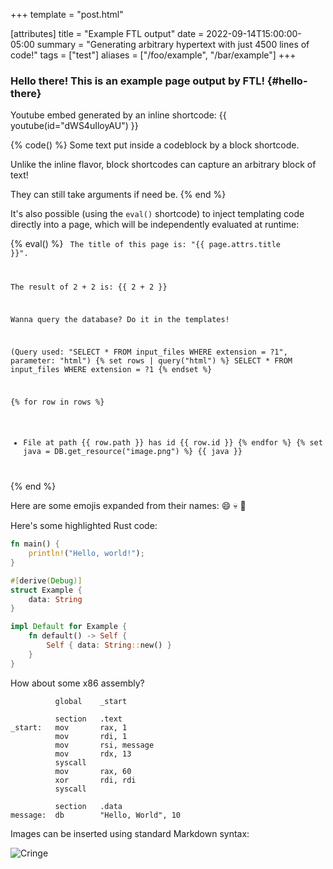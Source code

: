 +++
template = "post.html"

[attributes]
title = "Example FTL output"
date = 2022-09-14T15:00:00-05:00
summary = "Generating arbitrary hypertext with just 4500 lines of code!"
tags = ["test"]
aliases = ["/foo/example", "/bar/example"]
+++

### Hello there! This is an example page output by FTL! {#hello-there}

Youtube embed generated by an inline shortcode: 
{{ youtube(id="dWS4uIloyAU") }}

{% code() %}
Some text put inside a codeblock by a block shortcode.

Unlike the inline flavor, block shortcodes can capture an arbitrary block of text!

They can still take arguments if need be.
{% end %}

It's also possible (using the `eval()` shortcode) to inject templating code directly into a page, which will be independently evaluated at runtime:

{% eval() %}
<code>
The title of this page is: "{{ page.attrs.title }}".

The result of 2 + 2 is: {{ 2 + 2 }}

Wanna query the database? Do it in the templates!

(Query used: "SELECT * FROM input_files WHERE extension = ?1", parameter: "html")
{% set rows | query("html") %}
SELECT * FROM input_files WHERE extension = ?1
{% endset %}

{% for row in rows %}
- File at path {{ row.path }} has id {{ row.id }}
{% endfor %}
{% set java = DB.get_resource("image.png") %}
{{ java }}
</code>
{% end %}

Here are some emojis expanded from their names: :smile: :skull: :eagle:

Here's some highlighted Rust code:

```rs
fn main() {
    println!("Hello, world!");
}

#[derive(Debug)]
struct Example {
    data: String
}

impl Default for Example {
    fn default() -> Self {
        Self { data: String::new() }
    }
}

```

How about some x86 assembly?
```x86
          global    _start

          section   .text
_start:   mov       rax, 1
          mov       rdi, 1
          mov       rsi, message
          mov       rdx, 13
          syscall
          mov       rax, 60
          xor       rdi, rdi
          syscall

          section   .data
message:  db        "Hello, World", 10
```

Images can be inserted using standard Markdown syntax:

![Cringe](java.png)
